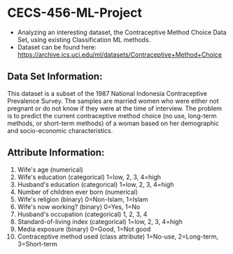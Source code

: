 # CECS-456-ML-Project
- Analyzing an interesting dataset, the Contraceptive Method Choice Data Set, using existing Classification ML methods.
- Dataset can be found here: https://archive.ics.uci.edu/ml/datasets/Contraceptive+Method+Choice

## Data Set Information:

This dataset is a subset of the 1987 National Indonesia Contraceptive Prevalence Survey. The samples are married women who were either not pregnant or do not know if they were at the time of interview. The problem is to predict the current contraceptive method choice (no use, long-term methods, or short-term methods) of a woman based on her demographic and socio-economic characteristics.


## Attribute Information:

1. Wife's age (numerical)
2. Wife's education (categorical) 1=low, 2, 3, 4=high
3. Husband's education (categorical) 1=low, 2, 3, 4=high
4. Number of children ever born (numerical)
5. Wife's religion (binary) 0=Non-Islam, 1=Islam
6. Wife's now working? (binary) 0=Yes, 1=No
7. Husband's occupation (categorical) 1, 2, 3, 4
8. Standard-of-living index (categorical) 1=low, 2, 3, 4=high
9. Media exposure (binary) 0=Good, 1=Not good
10. Contraceptive method used (class attribute) 1=No-use, 2=Long-term, 3=Short-term

